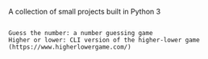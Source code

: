 A collection of small projects built in Python 3

```

Guess the number: a number guessing game
Higher or lower: CLI version of the higher-lower game (https://www.higherlowergame.com/)

```
